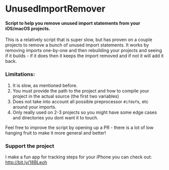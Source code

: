 # UnusedImportRemover

#### Script to help you remove unused import statements from your iOS/macOS projects. 

This is a relatively script that is super slow, but has proven on a couple projects to remove a bunch of unused import statements. It works by removing imports one-by-one and then rebuilding your projects and seeing if it builds - if it does then it keeps the import removed and if not it will add it back. 

### Limitations:

1. It is slow, as mentioned before.
2. You must provide the path to the project and how to compile your project in the actual source (the first two variables)
3. Does not take into account all possible preprocessor `#ifdef`s, etc around your imports.
4. Only really used on 2-3 projects so you might have some edge cases and directories you dont want it to touch. 

Feel free to improve the script by opening up a PR - there is a lot of low hanging fruit to make it more general and better!

### Support the project

I make a fun app for tracking steps for your iPhone you can check out: http://bit.ly/18BLeoh 
